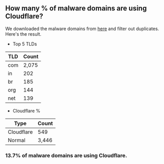 ## How many % of malware domains are using Cloudflare?


We downloaded the malware domains from [here](https://urlhaus.abuse.ch) and filter out duplicates.
Here's the result.


[//]: # (start replacement)


- Top 5 TLDs

| TLD | Count |
| --- | --- |
| com | 2,075 |
| in | 202 |
| br | 185 |
| org | 144 |
| net | 139 |


- Cloudflare %

| Type | Count |
| --- | --- |
| Cloudflare | 549 |
| Normal | 3,446 |


### 13.7% of malware domains are using Cloudflare.